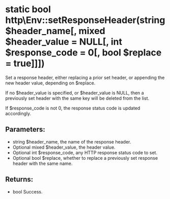 # static bool http\Env::setResponseHeader(string $header_name[, mixed $header_value = NULL[, int $response_code = 0[, bool $replace = true]]])

Set a response header, either replacing a prior set header, or appending the new header value, depending on $replace.

If no $header_value is specified, or $header_value is NULL, then a previously set header with the same key will be deleted from the list.

If $response_code is not 0, the response status code is updated accordingly.

## Parameters:

* string $header_name, the name of the response header.
* Optional mixed $header_value, the header value.
* Optional int $response_code, any HTTP response status code to set.
* Optional bool $replace, whether to replace a previously set response header with the same name.

## Returns:

* bool Success.
